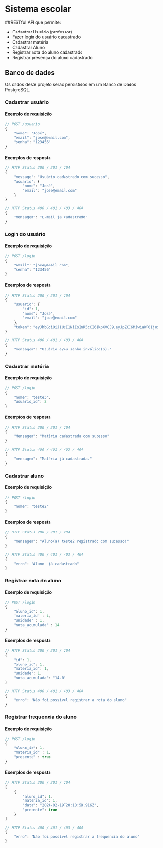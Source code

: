 # Sistema escolar


##RESTful API que permite:

- Cadastrar Usuário (professor)
- Fazer login do usuário cadastrado
- Cadastrar matéria
- Cadastrar Aluno
- Registrar nota do aluno cadastrado
- Registrar presença do aluno cadastrado

## **Banco de dados**

Os dados deste projeto serão persistidos em um Banco de Dados PostgreSQL.

### **Cadastrar usuário**

#### **Exemplo de requisição**

```javascript
// POST /usuario
{
    "nome": "José",
    "email": "jose@email.com",
    "senha": "123456"
}
```

#### **Exemplos de resposta**

```javascript
// HTTP Status 200 / 201 / 204
{
	"message": "Usuário cadastrado com sucesso",
	"usuario": {
		"nome": "José",
		"email": "jose@email.com"
	}
}
```

```javascript
// HTTP Status 400 / 401 / 403 / 404
{
    "mensagem": "E-mail já cadastrado"
}
```

### **Login do usuário**

#### **Exemplo de requisição**

```javascript
// POST /login
{
    "email": "jose@email.com",
    "senha": "123456"
}
```

#### **Exemplos de resposta**

```javascript
// HTTP Status 200 / 201 / 204
{
    "usuario": {
        "id": 1,
        "nome": "José",
        "email": "jose@email.com"
    },
    "token": "eyJhbGciOiJIUzI1NiIsInR5cCI6IkpXVCJ9.eyJpZCI6MiwiaWF0IjoxNjIzMjQ5NjIxLCJleHAiOjE2MjMyNzg0MjF9.KLR9t7m_JQJfpuRv9_8H2-XJ92TSjKhGPxJXVfX6wBI"
}
```

```javascript
// HTTP Status 400 / 401 / 403 / 404
{
    "mensagem": "Usuário e/ou senha inválido(s)."
}
```

### **Cadastrar matéria**

#### **Exemplo de requisição**

```javascript
// POST /login
{
	"nome": "teste3",
	"usuario_id": 2
}
```

#### **Exemplos de resposta**

```javascript
// HTTP Status 200 / 201 / 204
{
	"Mensagem": "Matéria cadastrada com sucesso"
}
```

```javascript
// HTTP Status 400 / 401 / 403 / 404
{
    "mensagem": "Matéria já cadastrada."
}
```

### **Cadastrar aluno**

#### **Exemplo de requisição**

```javascript
// POST /login
{
	"nome": "teste2"
}
```

#### **Exemplos de resposta**

```javascript
// HTTP Status 200 / 201 / 204
{
	"mensagem": "Aluno(a) teste2 registrado com sucesso!"
}
```

```javascript
// HTTP Status 400 / 401 / 403 / 404
{
	"erro": "Aluno  já cadastrado"
}
```

### **Registrar nota do aluno**

#### **Exemplo de requisição**

```javascript
// POST /login
{
	"aluno_id": 1,
	"materia_id" : 1,
	"unidade" : 1,
	"nota_acumulada" : 14
}
```

#### **Exemplos de resposta**

```javascript
// HTTP Status 200 / 201 / 204
{
	"id": 1,
	"aluno_id": 1,
	"materia_id": 1,
	"unidade": 1,
	"nota_acumulada": "14.0"
}
```

```javascript
// HTTP Status 400 / 401 / 403 / 404
{
	"erro": "Não foi possível registrar a nota do aluno"
}
```

### **Registrar frequencia do aluno**

#### **Exemplo de requisição**

```javascript
// POST /login
{
	"aluno_id": 1,
	"materia_id" : 1,
	"presente" : true
}
```

#### **Exemplos de resposta**

```javascript
// HTTP Status 200 / 201 / 204
[
	{
		"aluno_id": 1,
		"materia_id": 1,
		"data": "2024-02-19T20:18:58.916Z",
		"presente": true
	}
]
```

```javascript
// HTTP Status 400 / 401 / 403 / 404
{
	"erro": "Não foi possível registrar a frequencia do aluno"
}
```